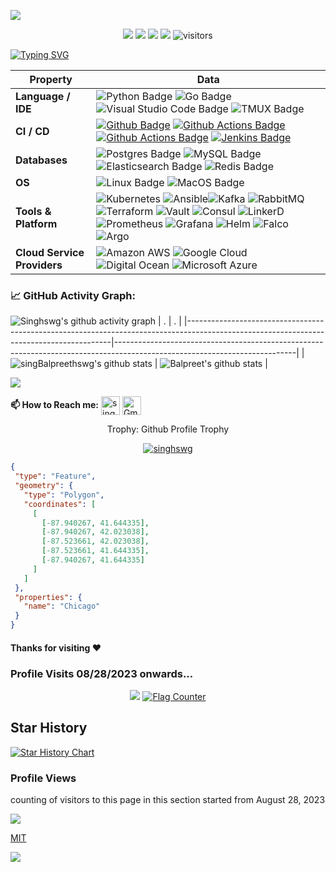 ![](assets/Bottom_up.svg)

<!--   my-icons -->
<p align="center">
    <a href="https://github.com/singhswg/singhswg"><img src="https://img.shields.io/badge/status-updating-brightgreen.svg"></a>
    <a href="https://github.com/singhswg/singhswg/graphs/contributors"><img src="https://img.shields.io/github/contributors/singhswg/singhswg?color=blue"></a>
    <a href="https://github.com/singhswg/singhswg/stargazers"><img src="https://img.shields.io/github/stars/singhswg/singhswg?logo=github"></a>
    <a href="https://github.com/singhswg/singhswg/network/members"><img src="https://img.shields.io/github/forks/singhswg/singhswg.svg?color=blue&logo=github"></a>
    <img src="https://visitor-badge.laobi.icu/badge?page_id=singhswg.singhswg" alt="visitors"/>   
</p>

<!--   my-ticker -->    
[![Typing SVG](https://readme-typing-svg.herokuapp.com?color=%2336BCF7&center=true&vCenter=true&width=700&lines=Hi+there+👋,+I+am+Balpreet+Singh!+Welcome+to+My+Profile!;7+years+working+in+Systems+engineering+and+Infrastructure;Keep+learning+and+keep+sharing!+;Infrastructure+Engineering)](https://git.io/typing-svg)



<!--   my-skills -->

| Property                                        | Data                                                                                                                                                                                                                                                                                                                                                                                                                                                                                                                                                                                                                                                                                                                                                                                                                                                                                                                                                                                                                                                                                                                                                                                                                                                                                                                                                                                                                                                                                                                                                                                                                                                                                                                                                                                                            |
|-------------------------------------------------|-----------------------------------------------------------------------------------------------------------------------------------------------------------------------------------------------------------------------------------------------------------------------------------------------------------------------------------------------------------------------------------------------------------------------------------------------------------------------------------------------------------------------------------------------------------------------------------------------------------------------------------------------------------------------------------------------------------------------------------------------------------------------------------------------------------------------------------------------------------------------------------------------------------------------------------------------------------------------------------------------------------------------------------------------------------------------------------------------------------------------------------------------------------------------------------------------------------------------------------------------------------------------------------------------------------------------------------------------------------------------------------------------------------------------------------------------------------------------------------------------------------------------------------------------------------------------------------------------------------------------------------------------------------------------------------------------------------------------------------------------------------------------------------------------------------------|
| **Language / IDE**                              | ![Python Badge](https://img.shields.io/badge/-Python-3776AB?style=flat&logo=Python&logoColor=white) ![Go Badge](https://img.shields.io/badge/-Go-3776AB?style=flat&logo=Go&logoColor=white) ![Visual Studio Code Badge](https://img.shields.io/badge/-visualstudiocode-3776AB?style=flat&logo=visualstudiocode&logoColor=white) ![TMUX Badge](https://img.shields.io/badge/-tmux-3776AB?style=flat&logo=tmux&logoColor=white)                                                                                                                                                                                                                                                                                                                                                                                                                                                                                                                                                                                                                                                                                                                                                                                                                                                                                                                                                                                                                                                                                                                                                                                                                                                                                                                                                                                                                                                                                                                                                                                                                                                                                                                                                                                                                                                                                                                                                                                                                                                                                                                                                                                                                                                                                                                                                                                                                  |
| **CI / CD**                                     | [![Github Badge](https://img.shields.io/badge/-Github%20-2088FF?style=flat&logo=Github&logoColor=black)](https://github.com/singhswg/singhswg) [![Github Actions Badge](https://img.shields.io/badge/-Git%20-2088FF?style=flat&logo=Git&logoColor=black)](https://github.com/singhswg/singhswg) [![Github Actions Badge](https://img.shields.io/badge/-Github%20Actions-2088FF?style=flat&logo=githubactions&logoColor=black)](https://github.com/singhswg/singhswg)  [![Jenkins Badge](https://img.shields.io/badge/-Jenkins-2088FF?style=flat&logo=jenkins&logoColor=black)](https://github.com/singhswg/singhswg)                                                                                                                                                                                                                                                                                                                                                                                                                                                                                                                                                                                                                                                                                                                                                                                                                                                                                                                                                                                                                                                                                                                                                                                                                                                                                                                                                                                     |
| **Databases**                                   |  ![Postgres Badge](https://img.shields.io/badge/-PostgreSQL-0064a5?style=flat&logo=postgresql&logoColor=black) ![MySQL Badge](https://img.shields.io/badge/-MySQL-0064a5?style=flat&logo=mysql&logoColor=black) ![Elasticsearch Badge](https://img.shields.io/badge/-Elasticsearch-0064a5?style=flat&logo=elasticsearch&logoColor=black) ![Redis Badge](https://img.shields.io/badge/-Redis-0064a5?style=flat&logo=redis&logoColor=black)                                                                                                                                                                                                                                                                                                                                                                                                                                                                                                                                                                                                                                                                                                                                                                                                                                                                                                                                           |
| **OS**                                          | ![Linux Badge](https://img.shields.io/badge/-Linux-2088FF?style=flat&logo=linux&logoColor=black) ![MacOS Badge](https://img.shields.io/badge/-MacOS-2088FF?style=flat&logo=apple&logoColor=white)                                                                                                                                                                                                                                                                        |
| **Tools & Platform**                            | ![Kubernetes](https://img.shields.io/badge/Kubernetes-27338e?style=flat&logo=kubernetes&logoColor=white) ![Ansible](https://img.shields.io/badge/Ansible-27338e?style=flat&logo=ansible&logoColor=white)![Kafka](https://img.shields.io/badge/ApacheKafka-27338e?style=flat&logo=apachekafka&logoColor=white) ![RabbitMQ](https://img.shields.io/badge/RabbitMQ-FFA500?style=flat&logo=rabbitmq&logoColor=white) ![Terraform](https://img.shields.io/badge/Terraform-844FBA?style=flat&logo=terraform&logoColor=white) ![Vault](https://img.shields.io/badge/vault-FFEC6E?style=flat&logo=vault&logoColor=white) ![Consul](https://img.shields.io/badge/Consul-DC477D?style=flat&logo=consul&logoColor=white) ![LinkerD](https://img.shields.io/badge/Linkerd-90ee90?style=flat&logo=linkerd&logoColor=white) ![Prometheus](https://img.shields.io/badge/Promotheus-27338e?style=flat&logo=prometheus&logoColor=white) ![Grafana](https://img.shields.io/badge/Grafana-27338e?style=flat&logo=grafana&logoColor=white) ![Helm](https://img.shields.io/badge/Helm-27338e?style=flat&logo=helm&logoColor=white) ![Falco](https://img.shields.io/badge/Falco-27338e?style=flat&logo=falco&logoColor=white) ![Argo](https://img.shields.io/badge/Argo-E97451?style=flat&logo=argo&logoColor=white)                                                                                                                                                                                                                                                                                                                                                                                                                                                                                                                                                                                                                                                                                                                                                                                                                                                                                                                                                                                                                                                                                                                                                                                                                          |
| **Cloud Service Providers** | ![Amazon AWS](http://img.shields.io/badge/-AmazonAWS-eee?style=flat-square&logo=amazonaws&logoColor=FF6F00) ![Google Cloud](http://img.shields.io/badge/-GoogleCloud-eee?style=flat-square&logo=googlecloud&logoColor=FF6F00) ![Digital Ocean](http://img.shields.io/badge/-DigitalOcean-eee?style=flat-square&logo=digitalocean&logoColor=FF6F00) ![Microsoft Azure](http://img.shields.io/badge/-Microsoft%20Azure-eee?style=flat-square&logo=microsoftazure&logoColor=FF6F00) |

<!--   GitHub stats graph -->
### 📈 GitHub Activity Graph:
<!-- [![Singhswg's github activity graph](https://github-readme-activity-graph.cyclic.app/graph?username=singhswg&theme=github-compact)](https://github.com/singhswg/github-readme-activity-graph) -->
![Singhswg's github activity graph](https://raw.githubusercontent.com/singhswg/singhswg/output/github-contribution-grid-snake.svg)
| .                                                                                                                                       | .                                                                                                                         |
|-----------------------------------------------------------------------------------------------------------------------------------------|---------------------------------------------------------------------------------------------------------------------------|
| ![singBalpreethswg's github stats](https://github-readme-stats.vercel.app/api?username=singhswg&show_icons=true&theme=radical&include_all_commits=true) | ![Balpreet's github stats](https://github-readme-stats.vercel.app/api/top-langs/?username=singhswg&theme=radical&layout=compact) |

<img src="https://github-readme-streak-stats.herokuapp.com/?user=singhswg"></img>


**📫 How to Reach me:**
<a href="https://www.linkedin.com/in/balpreet-singh-0657ab54/" target="blank"><img align="center" src="https://raw.githubusercontent.com/singhswg/singhswg/master/assets/linkedin.svg" alt="singhswg" height="30" width="30" /></a>
<a href="mailto:mrr.balpreet@gmail.com" target="blank"><img align="center" src="https://raw.githubusercontent.com/singhswg/singhswg/master/assets/gmail.svg" alt="Gmail" height="30" width="30" /></a>


<div align="center">
<summary>Trophy: Github Profile Trophy</summary>
</div>

<p align="center"> 
<a href="https://github.com/ryo-ma/github-profile-trophy"><img src="https://github-profile-trophy.vercel.app/?username=singhswg" alt="singhswg" /></a>
</p>




<!-- Chicago - My Home-->
  
 ```geojson
{
  "type": "Feature",
  "geometry": {
    "type": "Polygon",
    "coordinates": [
      [
        [-87.940267, 41.644335],
        [-87.940267, 42.023038],
        [-87.523661, 42.023038],
        [-87.523661, 41.644335],
        [-87.940267, 41.644335]
      ]
    ]
  },
  "properties": {
    "name": "Chicago"
  }
}


```




#### Thanks for visiting :heart:

### Profile Visits 08/28/2023 onwards...
<p align="center"> 
<img src="https://profile-counter.glitch.me/singhswg/count.svg"> <a href="http://s01.flagcounter.com/more/ap7"><img src="https://s01.flagcounter.com/countxl/ap7/bg_FFFFFF/txt_000000/border_CCCCCC/columns_8/maxflags_250/viewers_0/labels_1/pageviews_1/flags_0/percent_0/" alt="Flag Counter" border="0"></a>

## Star History

[![Star History Chart](https://api.star-history.com/svg?repos=singhswg/singhswg&type=Date)](https://star-history.com/#singhswg/singhswg&Date)



### Profile Views
counting of visitors to this page in this section started from August 28, 2023

![](https://count.getloli.com/get/@singhswg.github.readme)
</br>

[MIT](LICENSE)


</p>

![](assets/Bottom_down.svg)
